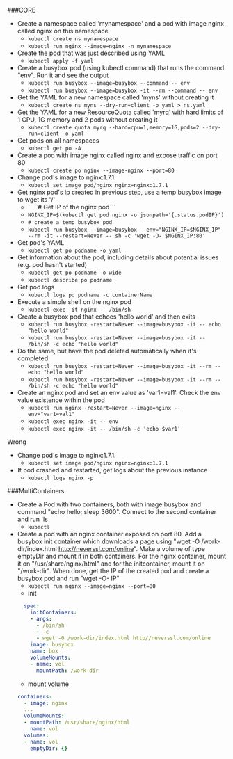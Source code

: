 ###CORE
* Create a namespace called 'mynamespace' and a pod with image nginx called nginx on this namespace
  * ```kubectl create ns mynamespace```
  * ```kubectl run nginx --image=nginx -n mynamespace```
* Create the pod that was just described using YAML
  * ```kubectl apply -f yaml```
* Create a busybox pod (using kubectl command) that runs the command "env". Run it and see the output
  * ```kubectl run busybox --image=busybox --command -- env```
  * ```kubectl run busybox --image=busybox -it --rm --command -- env```
* Get the YAML for a new namespace called 'myns' without creating it
  * ```kubectl create ns myns --dry-run=client -o yaml > ns.yaml```
* Get the YAML for a new ResourceQuota called 'myrq' with hard limits of 1 CPU, 1G memory and 2 pods without creating it
  * ```kubectl create quota myrq --hard=cpu=1,memory=1G,pods=2 --dry-run=client -o yaml```  
* Get pods on all namespaces
  * ```kubectl get po -A```
* Create a pod with image nginx called nginx and expose traffic on port 80
  * ```kubectl create po nginx --image-nginx --port=80```
* Change pod's image to nginx:1.7.1. 
  * ```kubectl set image pod/nginx nginx=nginx:1.7.1```
* Get nginx pod's ip created in previous step, use a temp busybox image to wget its '/'
  * `````# Get IP of the nginx pod```
  * ```NGINX_IP=$(kubectl get pod nginx -o jsonpath='{.status.podIP}')```
  * ```# create a temp busybox pod```
  * ```kubectl run busybox --image=busybox --env="NGINX_IP=$NGINX_IP" --rm -it --restart=Never -- sh -c 'wget -O- $NGINX_IP:80'```
* Get pod's YAML
  * ```kubectl get po podname -o yaml```
* Get information about the pod, including details about potential issues (e.g. pod hasn't started)
  * ```kubectl get po podname -o wide```
  * ```kubectl describe po podname```
* Get pod logs
  * ```kubectl logs po podname -c containerName```
* Execute a simple shell on the nginx pod
  * ```kubectl exec -it nginx -- /bin/sh```
* Create a busybox pod that echoes 'hello world' and then exits
  * ```kubectl run busybox -restart=Never --image=busybox -it -- echo "hello world"```
  * ```kubectl run busybox -restart=Never --image=busybox -it -- /bin/sh -c echo "hello world"```
* Do the same, but have the pod deleted automatically when it's completed
  * ```kubectl run busybox -restart=Never --image=busybox -it --rm -- echo "hello world"```
  * ```kubectl run busybox -restart=Never --image=busybox -it --rm -- /bin/sh -c echo "hello world"```
* Create an nginx pod and set an env value as 'var1=val1'. Check the env value existence within the pod
  * ```kubectl run nginx -restart=Never --image=nginx --env="var1=val1"```
  * ```kubectl exec nginx -it -- env```
  * ```kubectl exec nginx -it -- /bin/sh -c 'echo $var1' ```

Wrong
* Change pod's image to nginx:1.7.1. 
    * ```kubectl set image pod/nginx nginx=nginx:1.7.1```
* If pod crashed and restarted, get logs about the previous instance
  * ```kubectl logs nginx -p```

###MultiContainers
* Create a Pod with two containers, both with image busybox and command "echo hello; sleep 3600". Connect to the second container and run 'ls
  * ```kubectl ```
* Create a pod with an nginx container exposed on port 80. Add a busybox init container which downloads a page using "wget -O /work-dir/index.html http://neverssl.com/online". Make a volume of type emptyDir and mount it in both containers. For the nginx container, mount it on "/usr/share/nginx/html" and for the initcontainer, mount it on "/work-dir". When done, get the IP of the created pod and create a busybox pod and run "wget -O- IP"
  * ```kubectl run nginx --image=nginx --port=80```
  * init 
  ```yaml
    spec:
      initContainers:
      - args:
        - /bin/sh
        - -c 
        - wget -0 /work-dir/index.html http//neverssl.com/online
      image: busybox
      name: box
      volumeMounts:
      - name: vol
        mountPath: /work-dir
    ```
    * mount volume
    ```yaml
    containers:
      - image: nginx
      ...
      volumeMounts:
      - mountPath: /usr/share/nginx/html
        name: vol
      volumes: 
      - name: vol
        emptyDir: {}
    ```